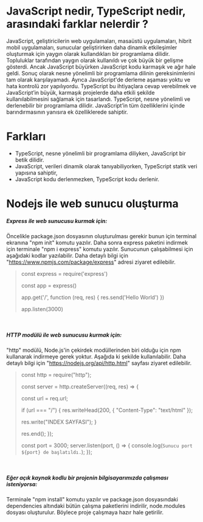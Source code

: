 # JavaScript nedir, TypeScript nedir, arasındaki farklar nelerdir ?
JavaScript, geliştiricilerin web uygulamaları, masaüstü uygulamaları, hibrit mobil uygulamaları, sunucular geliştirirken daha dinamik etkileşimler oluşturmak için yaygın olarak kullandıkları bir programlama dilidir. Topluluklar tarafından yaygın olarak kullanıldı ve çok büyük bir gelişme gösterdi. Ancak JavaScript büyürken JavaScript kodu karmaşık ve ağır hale geldi. Sonuç olarak nesne yönelimli bir programlama dilinin gereksinimlerini tam olarak karşılayamadı. Ayrıca JavaScript'de derleme aşaması yoktu ve hata kontrolü zor yapılıyordu. TypeScript bu ihtiyaçlara cevap verebilmek ve JavaScript’in büyük, karmaşık projelerde daha etkili şekilde kullanılabilmesini sağlamak için tasarlandı. TypeScript, nesne yönelimli ve derlenebilir bir programlama dilidir. JavaScript’in tüm özelliklerini içinde barındırmasının yanısıra ek özelliklerede sahiptir.

# Farkları
- TypeScript, nesne yönelimli bir programlama diliyken, JavaScript bir betik dilidir.
- JavaScript, verileri dinamik olarak tanıyabiliyorken, TypeScript statik veri yapısına sahiptir, 
- JavaScript kodu derlenmezken, TypeScript kodu derlenir.


# Nodejs ile web sunucu oluşturma
##### Express ile web sunucusu kurmak için:
Öncelikle package.json dosyasının oluşturulması gerekir bunun için terminal ekranına "npm init" komutu yazılır.
Daha sonra express paketini indirmek için terminale "npm i express" komutu yazılır.
Sunucunun çalışabilmesi için aşağıdaki kodlar yazılabilir. Daha detaylı bilgi için "https://www.npmjs.com/package/express" adresi ziyaret edilebilir.
> const express = require('express')
>
> const app = express()
>
> app.get('/', function (req, res) {
>   res.send('Hello World')
> })
>
> app.listen(3000)

&nbsp;
##### HTTP modülü ile web sunucusu kurmak için:
"http" modülü, Node.js'in çekirdek modüllerinden biri olduğu için npm kullanarak indirmeye gerek yoktur. Aşağıda ki şekilde kullanılabilir. Daha detaylı bilgi için "https://nodejs.org/api/http.html" sayfası ziyaret edilebilir.
> const http = require("http");
>
> const server = http.createServer((req, res) => {
>    
>  const url = req.url;
>
>  if (url === "/") {
>    res.writeHead(200, { "Content-Type": "text/html" });
>
>    res.write("INDEX SAYFASI");
>  }
>
>  res.end();
>});
>
>const port = 3000;
>server.listen(port, () => {
>  console.log(`Sunucu port ${port} de başlatıldı.`);
>});

&nbsp;
##### Eğer açık kaynak kodlu bir projenin bilgisayarımızda çalışması isteniyorsa:
Terminale "npm install" komutu yazılır ve package.json dosyasındaki dependencies altındaki bütün çalışma paketlerini indirilir, node.modules dosyası oluşturulur. Böylece proje çalışmaya hazır hale getirilir.